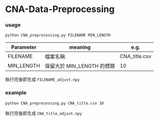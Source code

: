 # CNA-Data-Preprocessing

### usage
```
python CNA_preprocessing.py FILENAME MIN_LENGTH
```


| Parameter | meaning | e.g. |
| -------- | -------- | -------- |
| FILENAME     | 檔案名稱    | CNA_title.csv     |
| MIN_LENGTH    | 保留大於 MIN_LENGTH 的標題   | 10  |

執行完後即生成 `FILENAME_adjust.npy`

### example
```
python CNA_preprocessing.py CNA_title.csv 10
```

執行完後即生成 `CNA_title_adjust.npy`
